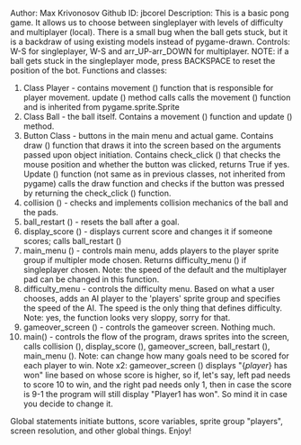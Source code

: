 Author: Max Krivonosov
Github ID: jbcorel
Description: This is a basic pong game. It allows us to choose between singleplayer with levels of difficulty and multiplayer (local). There is a small bug when the ball gets stuck, but it is a backdraw of using existing models instead of pygame-drawn.
Controls: W-S for singleplayer, W-S and arr_UP-arr_DOWN for multiplayer. NOTE: if a ball gets stuck in the singleplayer mode, press BACKSPACE to reset the position of the bot. 
Functions and classes: 
1) Class Player - contains movement () function that is responsible for player movement. update () method calls calls the movement () function and is inherited from pygame.sprite.Sprite
2) Class Ball - the ball itself. Contains a movement () function and update () method.
3) Button Class - buttons in the main menu and actual game. Contains draw () function that draws it into the screen based on the arguments passed upon object initiation. Contains check_click () that checks the mouse position and whether the button was clicked, returns True if yes. Update () function (not same as in previous classes, not inherited from pygame) calls the draw function and checks if the button was pressed by returning the check_click () function.
4) collision () - checks and implements collision mechanics of the ball and the pads.
5) ball_restart () - resets the ball after a goal.
6) display_score () - displays current score and changes it if someone scores; calls ball_restart ()
7) main_menu () - controls main menu, adds players to the player sprite group if multipler mode chosen. Returns difficulty_menu () if singleplayer chosen. Note: the speed of the default and the multiplayer pad can be changed in this function.
8) difficulty_menu - controls the difficulty menu. Based on what a user chooses, adds an AI player to the 'players' sprite group and specifies the speed of the AI. The speed is the only thing that defines difficulty. Note: yes, the function looks very sloppy, sorry for that.
9) gameover_screen () - controls the gameover screen. Nothing much.
10) main() - controls the flow of the program, draws sprites into the screen, calls collision (), display_score (), gameover_screen, ball_restart (), main_menu (). Note: can change how many goals need to be scored for each player to win. Note x2: gameover_screen () displays "{*player*} has won" line based on whose score is higher, so if, let's say, left pad needs to score 10 to win, and the right pad needs only 1, then in case the score is 9-1 the program will still display "Player1 has won". So mind it in case you decide to change it.

Global statements initiate buttons, score variables, sprite group "players", screen resolution, and other global things. Enjoy!

